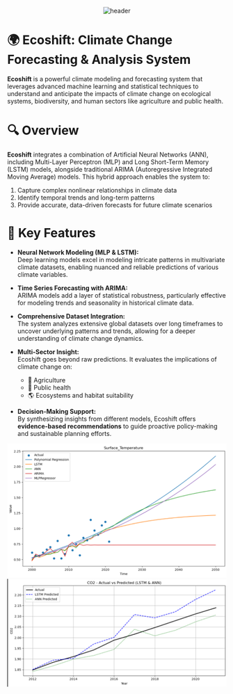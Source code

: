 <p align="center">
  <img src="https://i.pinimg.com/736x/31/e1/d4/31e1d4ecc615d02c3206ffe57a8bde4b.jpg" alt="header" width="500"/>
</p>

# 🌍 Ecoshift: Climate Change Forecasting & Analysis System
**Ecoshift** is a powerful climate modeling and forecasting system that leverages advanced machine learning and statistical techniques to understand and anticipate the impacts of climate change on ecological systems, biodiversity, and human sectors like agriculture and public health.

# 🔍 Overview
**Ecoshift** integrates a combination of Artificial Neural Networks (ANN), including Multi-Layer Perceptron (MLP) and Long Short-Term Memory (LSTM) models, alongside traditional ARIMA (Autoregressive Integrated Moving Average) models. This hybrid approach enables the system to:

1. Capture complex nonlinear relationships in climate data
2. Identify temporal trends and long-term patterns
3. Provide accurate, data-driven forecasts for future climate scenarios


# 🌿 Key Features

- **Neural Network Modeling (MLP & LSTM):**  
  Deep learning models excel in modeling intricate patterns in multivariate climate datasets, enabling nuanced and reliable predictions of various climate variables.

- **Time Series Forecasting with ARIMA:**  
  ARIMA models add a layer of statistical robustness, particularly effective for modeling trends and seasonality in historical climate data.

- **Comprehensive Dataset Integration:**  
  The system analyzes extensive global datasets over long timeframes to uncover underlying patterns and trends, allowing for a deeper understanding of climate change dynamics.

- **Multi-Sector Insight:**  
  Ecoshift goes beyond raw predictions. It evaluates the implications of climate change on:  
  - 🌾 Agriculture  
  - 🏥 Public health  
  - 🌎 Ecosystems and habitat suitability

- **Decision-Making Support:**  
  By synthesizing insights from different models, Ecoshift offers **evidence-based recommendations** to guide proactive policy-making and sustainable planning efforts.


![Model Result](https://github.com/Sumana1910/EcoShift/blob/main/Screenshot%202025-05-14%20035848.png)
![Model Result](https://github.com/Sumana1910/EcoShift/blob/main/Screenshot%202025-05-14%20035745.png)

  
